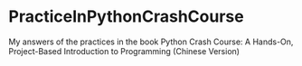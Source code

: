 # PracticeInPythonCrashCourse
My answers of the practices in the book Python Crash Course: A Hands-On, Project-Based Introduction to Programming (Chinese Version)
